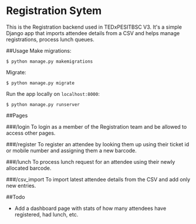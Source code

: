 Registration Sytem
=================

This is the Registration backend used in TEDxPESITBSC V3. It's a simple Django app that imports attendee details from a CSV and helps manage registrations, process lunch queues.

##Usage
Make migrations:
```shell
$ python manage.py makemigrations
```

Migrate:
```shell
$ python manage.py migrate
```

Run the app locally on `localhost:8000`:
```shell
$ python manage.py runserver
```

##Pages

###/login
To login as a member of the Registration team and be allowed to access other pages.

###/register
To register an attendee by looking them up using their ticket id or mobile number and assigning them a new barcode.

###/lunch
To process lunch request for an attendee using their newly allocated barcode.

###/csv_import
To import latest attendee details from the CSV and add only new entries.

##Todo
- Add a dashboard page with stats of how many attendees have registered, had lunch, etc.
